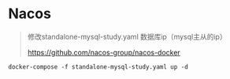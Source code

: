 # Nacos

> 修改standalone-mysql-study.yaml 数据库ip（mysql主从的ip）
>
> <https://github.com/nacos-group/nacos-docker>

```shell
docker-compose -f standalone-mysql-study.yaml up -d
```

